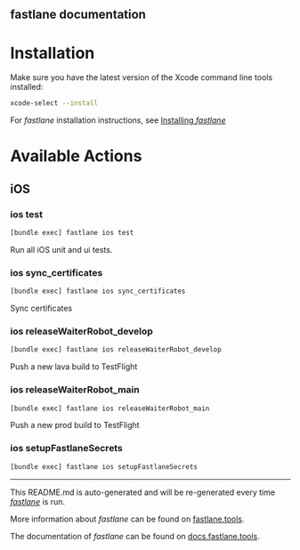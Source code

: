 fastlane documentation
----

# Installation

Make sure you have the latest version of the Xcode command line tools installed:

```sh
xcode-select --install
```

For _fastlane_ installation instructions, see [Installing _fastlane_](https://docs.fastlane.tools/#installing-fastlane)

# Available Actions

## iOS

### ios test

```sh
[bundle exec] fastlane ios test
```

Run all iOS unit and ui tests.

### ios sync_certificates

```sh
[bundle exec] fastlane ios sync_certificates
```

Sync certificates

### ios releaseWaiterRobot_develop

```sh
[bundle exec] fastlane ios releaseWaiterRobot_develop
```

Push a new lava build to TestFlight

### ios releaseWaiterRobot_main

```sh
[bundle exec] fastlane ios releaseWaiterRobot_main
```

Push a new prod build to TestFlight

### ios setupFastlaneSecrets

```sh
[bundle exec] fastlane ios setupFastlaneSecrets
```



----

This README.md is auto-generated and will be re-generated every time [_fastlane_](https://fastlane.tools) is run.

More information about _fastlane_ can be found on [fastlane.tools](https://fastlane.tools).

The documentation of _fastlane_ can be found on [docs.fastlane.tools](https://docs.fastlane.tools).
